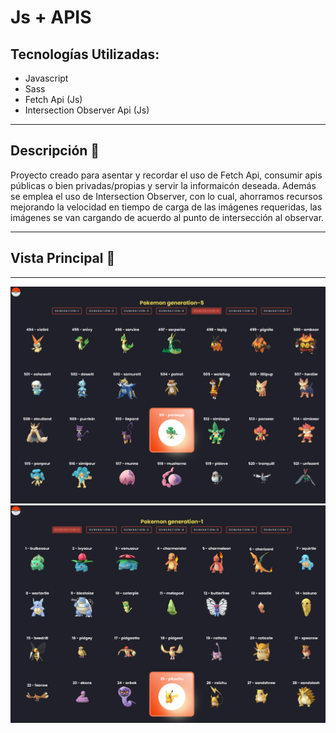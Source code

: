 # Js + APIS


## Tecnologías Utilizadas:

- Javascript
- Sass
- Fetch Api (Js) 
- Intersection Observer Api (Js)

---
## Descripción 📘 

Proyecto creado para asentar y recordar el uso de Fetch Api, consumir apis públicas o bien privadas/propias y servir la informaicón deseada.
Además se emplea el uso de Intersection Observer, con lo cual, ahorramos recursos mejorando la velocidad en tiempo de carga de las imágenes requeridas, las imágenes se van cargando de acuerdo al punto de intersección al observar. 

---
## Vista Principal 🎨 
---

<img width="800" src="img/view1.png">
<img width="800" src="img/view2.png">